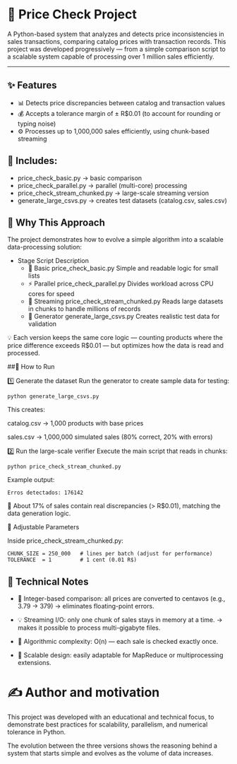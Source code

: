 # 🧾 Price Check Project
A Python-based system that analyzes and detects price inconsistencies in sales transactions, comparing catalog prices with transaction records.
This project was developed progressively — from a simple comparison script to a scalable system capable of processing over 1 million sales efficiently.

---

## ✨ Features

- 📊 Detects price discrepancies between catalog and transaction values
- 💰 Accepts a tolerance margin of ± R$0.01 (to account for rounding or typing noise)
- ⚙️ Processes up to 1,000,000 sales efficiently, using chunk-based streaming

## 🧩 Includes:

- price_check_basic.py → basic comparison
- price_check_parallel.py → parallel (multi-core) processing
- price_check_stream_chunked.py → large-scale streaming version
- generate_large_csvs.py → creates test datasets (catalog.csv, sales.csv)

## 🧠 Why This Approach

The project demonstrates how to evolve a simple algorithm into a scalable data-processing solution:

- Stage	Script	Description
  - 🧮 Basic	price_check_basic.py	Simple and readable logic for small lists
  - ⚡ Parallel	price_check_parallel.py	Divides workload across CPU cores for speed
  - 🚀 Streaming	price_check_stream_chunked.py	Reads large datasets in chunks to handle millions of records
  - 🧰 Generator	generate_large_csvs.py	Creates realistic test data for validation

💡 Each version keeps the same core logic — counting products where the price difference exceeds R$0.01 — but optimizes how the data is read and processed.

##🧩 How to Run

1️⃣ Generate the dataset
Run the generator to create sample data for testing:
```
python generate_large_csvs.py
```
This creates:

catalog.csv → 1,000 products with base prices

sales.csv → 1,000,000 simulated sales (80% correct, 20% with errors)

2️⃣ Run the large-scale verifier
Execute the main script that reads in chunks:
```
python price_check_stream_chunked.py
```

Example output:
```
Erros detectados: 176142
```
🧮 About 17% of sales contain real discrepancies (> R$0.01), matching the data generation logic.

🧩 Adjustable Parameters

Inside price_check_stream_chunked.py:
```
CHUNK_SIZE = 250_000   # lines per batch (adjust for performance)
TOLERANCE  = 1         # 1 cent (0.01 R$)
```
## 🧠 Technical Notes

 - 🧾 Integer-based comparison: all prices are converted to centavos (e.g., 3.79 → 379) → eliminates floating-point errors.

 - 💡 Streaming I/O: only one chunk of sales stays in memory at a time. → makes it possible to process multi-gigabyte files.

 - 🧠 Algorithmic complexity: O(n) — each sale is checked exactly once.

 - 🔁 Scalable design: easily adaptable for MapReduce or multiprocessing extensions.

# ✍️ Author and motivation

This project was developed with an educational and technical focus, to demonstrate best practices for scalability, parallelism, and numerical tolerance in Python.

The evolution between the three versions shows the reasoning behind a system that starts simple and evolves as the volume of data increases.
